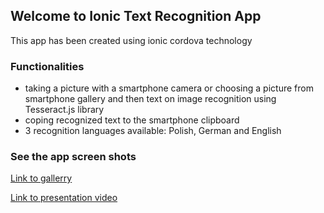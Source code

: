 ## Welcome to Ionic Text Recognition App

This app has been created using ionic cordova technology

### Functionalities

- taking a picture with a smartphone camera or choosing a picture from smartphone gallery and then text on image recognition using Tesseract.js library
- coping recognized text to the smartphone clipboard
- 3 recognition languages available: Polish, German and English

### See the app screen shots

[Link to gallerry](https://github.com/MateuszLempik/TesseractOcrIonic/tree/master/gallery)

[Link to presentation video](https://github.com/MateuszLempik/TesseractOcrIonic/blob/master/gallery/2019-11-13_10h27_00.mp4)
